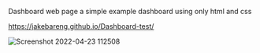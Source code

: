 Dashboard web page
a simple example dashboard using only html and css

https://jakebareng.github.io/Dashboard-test/

![Screenshot 2022-04-23 112508](https://user-images.githubusercontent.com/86535557/164936690-2a06648d-6ef0-4c6a-9540-071fe1e9d55c.png)

